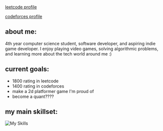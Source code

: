 [leetcode profile](https://leetcode.com/u/Einja/)

[codeforces profile](https://codeforces.com/profile/Einja)

## about me:

4th year computer science student, software developer, and aspiring indie game developer. I enjoy playing video games, solving algorithmic problems, and learning more about the tech world around me :)

## current goals:
- 1800 rating in leetcode
- 1400 rating in codeforces
- make a 2d platformer game I'm proud of
- become a quant????

## my main skillset:
![My Skills](https://skillicons.dev/icons?i=cpp,c,cs,py,js,html,css,bootstrap,react,nodejs,git,gitlab,github,docker,fastapi,mongodb,postgresql,unity,discord)
<!--
**Einja/Einja** is a ✨ _special_ ✨ repository because its `README.md` (this file) appears on your GitHub profile.

Here are some ideas to get you started:

- 🔭 I’m currently working on ...
- 🌱 I’m currently learning ...
- 👯 I’m looking to collaborate on ...
- 🤔 I’m looking for help with ...
- 💬 Ask me about ...
- 📫 How to reach me: ...
- 😄 Pronouns: ...
- ⚡ Fun fact: ...
-->
